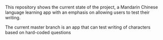 This repository shows the current state of the project, a Mandarin Chinese language learning app with an emphasis on allowing users to test their writing.

The current master branch is an app that can test writing of characters based on hard-coded questions
